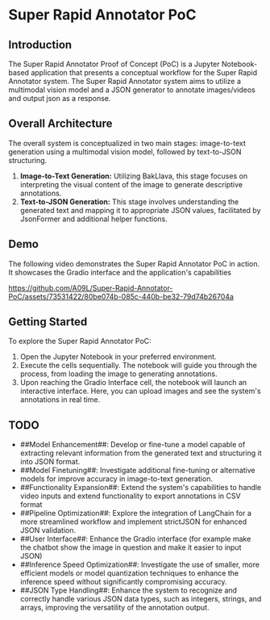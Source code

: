 # Super Rapid Annotator PoC

## Introduction 

The Super Rapid Annotator Proof of Concept (PoC) is a Jupyter Notebook-based application that presents a conceptual workflow for the Super Rapid Annotator system. The Super Rapid Annotator system aims to utilize a multimodal vision model and a JSON generator to annotate images/videos and output json as a response. 

## Overall Architecture

The overall system is conceptualized in two main stages: image-to-text generation using a multimodal vision model, followed by text-to-JSON structuring.

1. **Image-to-Text Generation:** Utilizing BakLlava, this stage focuses on interpreting the visual content of the image to generate descriptive annotations.
2. **Text-to-JSON Generation:** This stage involves understanding the generated text and mapping it to appropriate JSON values, facilitated by JsonFormer and additional helper functions.

## Demo

The following video demonstrates the Super Rapid Annotator PoC in action. It showcases the Gradio interface and the application's capabilities

https://github.com/A09L/Super-Rapid-Annotator-PoC/assets/73531422/80be074b-085c-440b-be32-79d74b26704a

## Getting Started

To explore the Super Rapid Annotator PoC:

1. Open the Jupyter Notebook in your preferred environment.
2. Execute the cells sequentially. The notebook will guide you through the process, from loading the image to generating annotations.
3. Upon reaching the Gradio Interface cell, the notebook will launch an interactive interface. Here, you can upload images and see the system's annotations in real time.

## TODO

* ##Model Enhancement##: Develop or fine-tune a model capable of extracting relevant information from the generated text and structuring it into JSON format.
* ##Model Finetuning##: Investigate additional fine-tuning or alternative models for improve accuracy in image-to-text generation.
* ##Functionality Expansion##: Extend the system's capabilities to handle video inputs and extend functionality to export annotations in CSV format
* ##Pipeline Optimization##: Explore the integration of LangChain for a more streamlined workflow and implement strictJSON for enhanced JSON validation.
* ##User Interface##: Enhance the Gradio interface (for example make the chatbot show the image in question and make it easier to input JSON)
* ##Inference Speed Optimization##: Investigate the use of smaller, more efficient models or model quantization techniques to enhance the inference speed without significantly compromising accuracy.
* ##JSON Type Handling##: Enhance the system to recognize and correctly handle various JSON data types, such as integers, strings, and arrays, improving the versatility of the annotation output.
